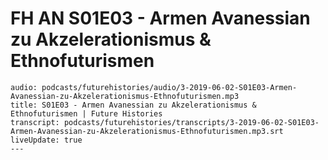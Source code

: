 
# FH AN S01E03 - Armen Avanessian zu Akzelerationismus & Ethnofuturismen

```audio-note
audio: podcasts/futurehistories/audio/3-2019-06-02-S01E03-Armen-Avanessian-zu-Akzelerationismus-Ethnofuturismen.mp3
title: S01E03 - Armen Avanessian zu Akzelerationismus & Ethnofuturismen | Future Histories
transcript: podcasts/futurehistories/transcripts/3-2019-06-02-S01E03-Armen-Avanessian-zu-Akzelerationismus-Ethnofuturismen.mp3.srt
liveUpdate: true
---
```
